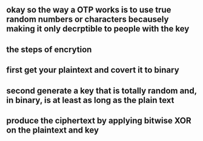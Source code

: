 <h2> okay so the way a OTP works is to use true random numbers or characters becausely making it only decrptible to people with the key</h2>
<h2> the steps of encrytion </h2>
<h2>first get your plaintext and covert it to binary</h2>
<h2>second generate a key that is totally random and, in binary, is at least as long as the plain text </h2>
<h2>produce the ciphertext by applying bitwise XOR on the plaintext and key</h2>
